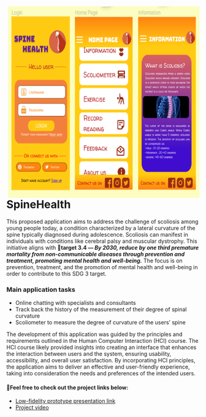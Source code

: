 <img align="right" alt="coding" width="500" src="prototype.png" width="500" height="500" >


# SpineHealth
This proposed application aims to address the challenge of scoliosis among young people today, a condition characterized by a lateral curvature of the spine typically diagnosed during adolescence. Scoliosis can manifest in individuals with conditions like cerebral palsy and muscular dystrophy. This initiative aligns with 🌱**target 3.4 — _By 2030, reduce by one third premature mortality from non-communicable diseases through prevention and treatment, promoting mental health and  well-being._** The focus is on prevention, treatment, and the promotion of mental health and well-being in order to contribute to this SDG 3 target.

### Main application tasks
- Online chatting with specialists and consultants
- Track back the history of the measurement of their degree of spinal curvature
- Scoliometer to measure the degree of curvature of the users’ spine


The development of this application was guided by the principles and requirements outlined in the Human Computer Interaction (HCI) course. The HCI course likely provided insights into creating an interface that enhances the interaction between users and the system, ensuring usability, accessibility, and overall user satisfaction. By incorporating HCI principles, the application aims to deliver an effective and user-friendly experience, taking into consideration the needs and preferences of the intended users.

#### 🤘Feel free to check out the project links below:
- [Low-fidelity prototype presentation link](https://www.figma.com/proto/ixVhYr8hxoyeHe6lq2k3z3/HCI-Project-Prototype?node-id=6%3A45&scaling=scale-down&page-id=0%3A1&starting-point-node-id=6%3A45)
- [Project video](https://www.youtube.com/watch?v=a3k0dmp5k98)

